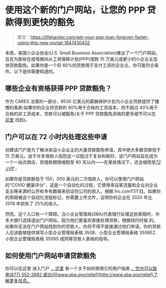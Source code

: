 # 使用这个新的门户网站，让您的 PPP 贷款得到更快的豁免

> 原文：<https://lifehacker.com/get-your-ppp-loan-forgiven-faster-using-this-new-portal-1847430432>

本周，美国小企业协会(U.S. Small Business Association)推出了一个门户网站，旨在为那些在疫情期间从工资保障计划(PPP)借款 15 万美元或更少的小企业主加快贷款豁免。如果你是一个将 60%的贷款用于支付工资的企业主，你可能符合条件。以下是你需要知道的。



## 哪些企业有资格获得 PPP 贷款豁免？

作为 CARES 法案的一部分，9530 亿美元的薪酬保护计划为小企业贷款提供了慷慨的条款:如果你的企业将贷款的 60%用于合格的工资成本，而不超过 40%用于合格的非工资成本，贷款可以被豁免(关于 PPP 贷款豁免资格的更多细节可以在 [这里](https://www.jdsupra.com/legalnews/paycheck-protection-program-round-2-6224087/) 找到)。

## **门户可以在 72 小时内处理这些申请**

创建该门户是为了解决来自小企业主的大量贷款豁免申请，其中绝大多数贷款低于 15 万美元。由于许多借款人抱怨这一过程过于复杂和耗时，该门户网站旨在成为一个一站式商店，将借款期限缩短至 90 天以内——在某些情况下，还会缩短至[*72 小时*](https://www.inc.com/diana-ransom/small-business-administration-ppp-forgiveness-portal-lenders.html) *。*

如果你是贷款额低于 150，000 美元的二次借款人，你可以使用门户网站的“COVID 健康评分”，这是一个自动化的过程，它使用来自客流量和企业对企业支出等来源的公开和专有数据来验证你公司的收入，根据 Inc.comT5T3】。如果你的索赔被这个自动化流程标记，你需要上传文件，证明你的企业在 2020 年比 2019 年损失了 25%的收入。

然而，这个入口有一个障碍。当小企业管理局(SBA)代表银行处理这些索赔时，许多大银行选择退出门户网站，因为他们更喜欢直接处理贷款，根据纽约时报 的。如果你无法在门户网站找到你的贷款人，你将不得不直接通过他们申请。你的贷款人应该能够提供填写小型企业管理局表格 3508、小型企业管理局表格 3508EZ、小型企业管理局表格 3508S 或同等贷款人表格的指导。

## **如何使用门户网站申请贷款豁免**

你可以在这里 进入门户 [，这里](https://directforgiveness.sba.gov/requests/borrower/login/?next=/) 有一个关于如何使用它的用户指南 [。您也可以致电(877) 552-2692 或访问](https://sba-forgiveness-docs.s3-us-gov-west-1.amazonaws.com/SBA-PPP-DF-User-Guide.pdf)[www.sba.gov/relief](http://www.sba.gov/relief)了解更多信息。